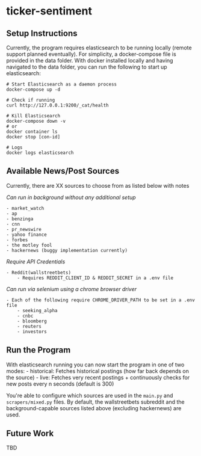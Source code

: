 # ticker-sentiment


## Setup Instructions
Currently, the program requires elasticsearch to be running locally (remote support planned eventually). For simplicity, a docker-compose file is provided in the data folder. With docker installed locally and having navigated to the data folder, you can run the following to start up elasticsearch:
```
# Start Elasticsearch as a daemon process
docker-compose up -d

# Check if running 
curl http://127.0.0.1:9200/_cat/health

# Kill Elasticsearch
docker-compose down -v
# or 
docker container ls
docker stop [con-id]

# Logs
docker logs elasticsearch
```


## Available News/Post Sources
Currently, there are XX sources to choose from as listed below with notes

*Can run in background without any additional setup*

    - market_watch
    - ap
    - benzinga
    - cnn
    - pr_newswire
    - yahoo finance
    - forbes
    - the motley fool
    - hackernews (buggy implementation currently)

*Require API Credentials*

    - Reddit(wallstreetbets)
        - Requires REDDIT_CLIENT_ID & REDDIT_SECRET in a .env file


*Can run via selenium using a chrome browser driver*

    - Each of the following require CHROME_DRIVER_PATH to be set in a .env file
        - seeking_alpha
        - cnbc
        - bloomberg
        - reuters
        - investors



## Run the Program
With elasticsearch running you can now start the program in one of two modes:
    - historical: Fetches historical postings (how far back depends on the source)
    - live: Fetches very recent postings + continuously checks for new posts every n seconds (default is 300)

You're able to configure which sources are used in the `main.py` and `scrapers/mixed.py` files. By default, the wallstreetbets subreddit and the background-capable sources listed above (excluding hackernews) are used.



## Future Work
TBD
